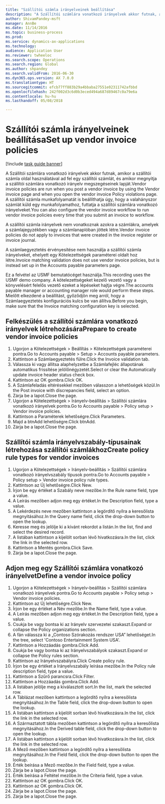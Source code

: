 ```yaml
--- 
title: "Szállítói számla irányelveinek beállítása"
description: "A Szállítói számlára vonatkozó irányelvek akkor futnak, amikor a szállítói számla oldal használatával ad fel egy szállítói számlát, és amikor megnyitja a szállítói számlára vonatkozó irányelv megszegéseinek lapját."
author: ShivamPandey-msft
manager: AnnBe
ms.date: 11/14/2016
ms.topic: business-process
ms.prod: 
ms.service: dynamics-ax-applications
ms.technology: 
audience: Application User
ms.reviewer: twheeloc
ms.search.scope: Operations
ms.search.region: Global
ms.author: shpandey
ms.search.validFrom: 2016-06-30
ms.dyn365.ops.version: AX 7.0.0
ms.translationtype: HT
ms.sourcegitcommit: efcb77ff883b29a4bbaba27551e02311742afbbd
ms.openlocfilehash: 242f002d3c6d0b3eced494a687d89467c0a79e6a
ms.contentlocale: hu-hu
ms.lasthandoff: 05/08/2018

---
```

# <a name="set-up-vendor-invoice-policies"></a><span data-ttu-id="f2add-103">Szállítói számla irányelveinek beállítása</span><span class="sxs-lookup"><span data-stu-id="f2add-103">Set up vendor invoice policies</span></span>

[!include [task guide banner](../../includes/task-guide-banner.md)]

<span data-ttu-id="f2add-104">A Szállítói számlára vonatkozó irányelvek akkor futnak, amikor a szállítói számla oldal használatával ad fel egy szállítói számlát, és amikor megnyitja a szállítói számlára vonatkozó irányelv megszegéseinek lapját.</span><span class="sxs-lookup"><span data-stu-id="f2add-104">Vendor invoice policies are run when you post a vendor invoice by using the Vendor invoice page and when you open the vendor invoice Policy violations page.</span></span> <span data-ttu-id="f2add-105">A szállítói számla munkafolyamatát is beállíthatja úgy, hogy a valahányszor számlát küld egy munkafolyamathoz, futtatja a szállítói számlára vonatkozó irányelveket.</span><span class="sxs-lookup"><span data-stu-id="f2add-105">You can also configure the vendor invoice workflow to run vendor invoice policies every time that you submit an invoice to workflow.</span></span> 

<span data-ttu-id="f2add-106">A szállítói számla irányelvek nem vonatkoznak azokra a számlákra, amelyek a számlajegyzékben vagy a számlanaplóban jöttek létre.</span><span class="sxs-lookup"><span data-stu-id="f2add-106">Vendor invoice policies do not apply to invoices that were created in the invoice register or invoice journal.</span></span> 

<span data-ttu-id="f2add-107">A számlaegyeztetés érvényesítése nem használja a szállítói számla irányelveket, ehelyett egy Kötelezettségek paraméterei oldalt hoz létre.</span><span class="sxs-lookup"><span data-stu-id="f2add-107">Invoice matching validation does not use vendor invoice policies, but is instead set up in the Accounts payable parameters page.</span></span>

<span data-ttu-id="f2add-108">Ez a felvétel az USMF bemutatócéget használja.</span><span class="sxs-lookup"><span data-stu-id="f2add-108">This recording uses the USMF demo company.</span></span> <span data-ttu-id="f2add-109">A kötelezettségeket kezelő vezető vagy a könyvelésért felelős vezető ezeket a lépéseket hajtja végre.</span><span class="sxs-lookup"><span data-stu-id="f2add-109">The accounts payable manager or accounting manager role would perform these steps.</span></span> <span data-ttu-id="f2add-110">Mielőtt elkezdené a beállítást, győződjön meg arról, hogy a Számlaegyeztetés konfigurációs kulcs be van állítva.</span><span class="sxs-lookup"><span data-stu-id="f2add-110">Before you begin, make sure that the Invoice matching configuration key is selected.</span></span>


## <a name="prepare-to-create-vendor-invoice-policies"></a><span data-ttu-id="f2add-111">Felkészülés a szállítói számlára vonatkozó irányelvek létrehozására</span><span class="sxs-lookup"><span data-stu-id="f2add-111">Prepare to create vendor invoice policies</span></span>
1. <span data-ttu-id="f2add-112">Ugorjon a Kötelezettségek > Beállítás > Kötelezettségek paraméterei pontra.</span><span class="sxs-lookup"><span data-stu-id="f2add-112">Go to Accounts payable > Setup > Accounts payable parameters.</span></span>
2. <span data-ttu-id="f2add-113">Kattintson a Számlaegyeztetés fülre.</span><span class="sxs-lookup"><span data-stu-id="f2add-113">Click the Invoice validation tab.</span></span>
3. <span data-ttu-id="f2add-114">Válassza ki vagy állítsa alaphelyzetbe a Számlafejléc állapotának automatikus frissítése jelölőnégyzetét.</span><span class="sxs-lookup"><span data-stu-id="f2add-114">Select or clear the Automatically update invoice header status check box.</span></span>
4. <span data-ttu-id="f2add-115">Kattintson az OK gombra.</span><span class="sxs-lookup"><span data-stu-id="f2add-115">Click OK.</span></span>
5. <span data-ttu-id="f2add-116">A Számlafeladás eltérésekkel mezőben válasszon a lehetőségek közül.</span><span class="sxs-lookup"><span data-stu-id="f2add-116">In the Post invoice with discrepancies field, select an option.</span></span>
6. <span data-ttu-id="f2add-117">Zárja be a lapot.</span><span class="sxs-lookup"><span data-stu-id="f2add-117">Close the page.</span></span>
7. <span data-ttu-id="f2add-118">Ugorjon a Kötelezettségek > Irányelv-beállítás > Szállítói számlára vonatkozó irányelvek pontra.</span><span class="sxs-lookup"><span data-stu-id="f2add-118">Go to Accounts payable > Policy setup > Vendor invoice policies.</span></span>
8. <span data-ttu-id="f2add-119">Kattintson a Paraméterek lehetőségre.</span><span class="sxs-lookup"><span data-stu-id="f2add-119">Click Parameters.</span></span>
9. <span data-ttu-id="f2add-120">Majd a btnAdd lehetőségre.</span><span class="sxs-lookup"><span data-stu-id="f2add-120">Click btnAdd.</span></span>
10. <span data-ttu-id="f2add-121">Zárja be a lapot.</span><span class="sxs-lookup"><span data-stu-id="f2add-121">Close the page.</span></span>

## <a name="create-policy-rule-types-for-vendor-invoices"></a><span data-ttu-id="f2add-122">Szállítói számla irányelvszabály-típusainak létrehozása szállítói számlákhoz</span><span class="sxs-lookup"><span data-stu-id="f2add-122">Create policy rule types for vendor invoices</span></span>
1. <span data-ttu-id="f2add-123">Ugorjon a Kötelezettségek > Irányelv-beállítás > Szállítói számlára vonatkozó irányelvszabály típusok pontra.</span><span class="sxs-lookup"><span data-stu-id="f2add-123">Go to Accounts payable > Policy setup > Vendor invoice policy rule types.</span></span>
2. <span data-ttu-id="f2add-124">Kattintson az Új lehetőségre.</span><span class="sxs-lookup"><span data-stu-id="f2add-124">Click New.</span></span>
3. <span data-ttu-id="f2add-125">Írjon be egy értéket a Szabály neve mezőbe.</span><span class="sxs-lookup"><span data-stu-id="f2add-125">In the Rule name field, type a value.</span></span>
4. <span data-ttu-id="f2add-126">A Leírás mezőben adjon meg egy értéket.</span><span class="sxs-lookup"><span data-stu-id="f2add-126">In the Description field, type a value.</span></span>
5. <span data-ttu-id="f2add-127">A Lekérdezés neve mezőben kattintson a legördítő nyílra a keresőlista megnyitásához.</span><span class="sxs-lookup"><span data-stu-id="f2add-127">In the Query name field, click the drop-down button to open the lookup.</span></span>
6. <span data-ttu-id="f2add-128">Keresse meg és jelölje ki a kívánt rekordot a listán.</span><span class="sxs-lookup"><span data-stu-id="f2add-128">In the list, find and select the desired record.</span></span>
7. <span data-ttu-id="f2add-129">A listában kattintson a kijelölt sorban lévő hivatkozásra.</span><span class="sxs-lookup"><span data-stu-id="f2add-129">In the list, click the link in the selected row.</span></span>
8. <span data-ttu-id="f2add-130">Kattintson a Mentés gombra.</span><span class="sxs-lookup"><span data-stu-id="f2add-130">Click Save.</span></span>
9. <span data-ttu-id="f2add-131">Zárja be a lapot.</span><span class="sxs-lookup"><span data-stu-id="f2add-131">Close the page.</span></span>

## <a name="define-a-vendor-invoice-policy"></a><span data-ttu-id="f2add-132">Adjon meg egy Szállítói számlára vonatkozó irányelvet</span><span class="sxs-lookup"><span data-stu-id="f2add-132">Define a vendor invoice policy</span></span>
1. <span data-ttu-id="f2add-133">Ugorjon a Kötelezettségek > Irányelv-beállítás > Szállítói számlára vonatkozó irányelvek pontra.</span><span class="sxs-lookup"><span data-stu-id="f2add-133">Go to Accounts payable > Policy setup > Vendor invoice policies.</span></span>
2. <span data-ttu-id="f2add-134">Kattintson az Új lehetőségre.</span><span class="sxs-lookup"><span data-stu-id="f2add-134">Click New.</span></span>
3. <span data-ttu-id="f2add-135">Írjon be egy értéket a Név mezőbe.</span><span class="sxs-lookup"><span data-stu-id="f2add-135">In the Name field, type a value.</span></span>
4. <span data-ttu-id="f2add-136">A Leírás mezőben adjon meg egy értéket.</span><span class="sxs-lookup"><span data-stu-id="f2add-136">In the Description field, type a value.</span></span>
5. <span data-ttu-id="f2add-137">Csukja be vagy bontsa ki az Irányelv szervezetei szakaszt.</span><span class="sxs-lookup"><span data-stu-id="f2add-137">Expand or collapse the Policy organizations section.</span></span>
6. <span data-ttu-id="f2add-138">A fán válassza ki a „Contoso Szórakozás rendszer USA” lehetőséget.</span><span class="sxs-lookup"><span data-stu-id="f2add-138">In the tree, select 'Contoso Entertainment System USA'.</span></span>
7. <span data-ttu-id="f2add-139">Kattintson a Hozzáadás gombra.</span><span class="sxs-lookup"><span data-stu-id="f2add-139">Click Add.</span></span>
8. <span data-ttu-id="f2add-140">Csukja be vagy bontsa ki az Irányelvszabályok szakaszt.</span><span class="sxs-lookup"><span data-stu-id="f2add-140">Expand or collapse the Policy rules section.</span></span>
9. <span data-ttu-id="f2add-141">Kattintson az Irányelvszabályra.</span><span class="sxs-lookup"><span data-stu-id="f2add-141">Click Create policy rule.</span></span>
10. <span data-ttu-id="f2add-142">Írjon be egy értéket a Irányelvszabály leírása mezőbe.</span><span class="sxs-lookup"><span data-stu-id="f2add-142">In the Policy rule description field, type a value.</span></span>
11. <span data-ttu-id="f2add-143">Kattintson a Szűrő parancsra.</span><span class="sxs-lookup"><span data-stu-id="f2add-143">Click Filter.</span></span>
12. <span data-ttu-id="f2add-144">Kattintson a Hozzáadás gombra.</span><span class="sxs-lookup"><span data-stu-id="f2add-144">Click Add.</span></span>
13. <span data-ttu-id="f2add-145">A listában jelölje meg a kiválasztott sort.</span><span class="sxs-lookup"><span data-stu-id="f2add-145">In the list, mark the selected row.</span></span>
14. <span data-ttu-id="f2add-146">A Táblázat mezőben kattintson a legördítő nyílra a keresőlista megnyitásához.</span><span class="sxs-lookup"><span data-stu-id="f2add-146">In the Table field, click the drop-down button to open the lookup.</span></span>
15. <span data-ttu-id="f2add-147">A listában kattintson a kijelölt sorban lévő hivatkozásra.</span><span class="sxs-lookup"><span data-stu-id="f2add-147">In the list, click the link in the selected row.</span></span>
16. <span data-ttu-id="f2add-148">A Származtatott tábla mezőben kattintson a legördítő nyílra a keresőlista megnyitásához.</span><span class="sxs-lookup"><span data-stu-id="f2add-148">In the Derived table field, click the drop-down button to open the lookup.</span></span>
17. <span data-ttu-id="f2add-149">A listában kattintson a kijelölt sorban lévő hivatkozásra.</span><span class="sxs-lookup"><span data-stu-id="f2add-149">In the list, click the link in the selected row.</span></span>
18. <span data-ttu-id="f2add-150">A Mező mezőben kattintson a legördítő nyílra a keresőlista megnyitásához.</span><span class="sxs-lookup"><span data-stu-id="f2add-150">In the Field field, click the drop-down button to open the lookup.</span></span>
19. <span data-ttu-id="f2add-151">Érték beírása a Mező mezőbe.</span><span class="sxs-lookup"><span data-stu-id="f2add-151">In the Field field, type a value.</span></span>
20. <span data-ttu-id="f2add-152">Zárja be a lapot.</span><span class="sxs-lookup"><span data-stu-id="f2add-152">Close the page.</span></span>
21. <span data-ttu-id="f2add-153">Érték beírása a Feltétel mezőbe.</span><span class="sxs-lookup"><span data-stu-id="f2add-153">In the Criteria field, type a value.</span></span>
22. <span data-ttu-id="f2add-154">Kattintson az OK gombra.</span><span class="sxs-lookup"><span data-stu-id="f2add-154">Click OK.</span></span>
23. <span data-ttu-id="f2add-155">Kattintson az OK gombra.</span><span class="sxs-lookup"><span data-stu-id="f2add-155">Click OK.</span></span>
24. <span data-ttu-id="f2add-156">Zárja be a lapot.</span><span class="sxs-lookup"><span data-stu-id="f2add-156">Close the page.</span></span>
25. <span data-ttu-id="f2add-157">Zárja be a lapot.</span><span class="sxs-lookup"><span data-stu-id="f2add-157">Close the page.</span></span>


